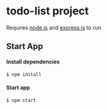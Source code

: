 # todo-list project

Requires [node.js](https://nodejs.org/en/) and [express.js](https://expressjs.com/) to run

## Start App

#### Install dependencies
`$ npm install`

#### Start app
`$ npm start`